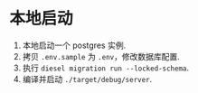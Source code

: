 # 本地启动

1. 本地启动一个 postgres 实例.
2. 拷贝 `.env.sample` 为 `.env`，修改数据库配置.
3. 执行 `diesel migration run --locked-schema`.
4. 编译并启动 `./target/debug/server`.
